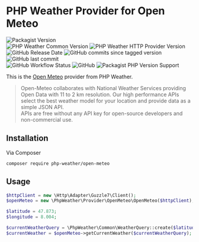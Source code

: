 # PHP Weather Provider for Open Meteo

![Packagist Version](https://img.shields.io/packagist/v/php-weather/open-meteo)  
![PHP Weather Common Version](https://img.shields.io/badge/phpweather--common-0.3.*-brightgreen)
![PHP Weather HTTP Provider Version](https://img.shields.io/badge/phpweather--http--provider-0.4.*-brightgreen)
![GitHub Release Date](https://img.shields.io/github/release-date/php-weather/open-meteo)
![GitHub commits since tagged version](https://img.shields.io/github/commits-since/php-weather/open-meteo/0.2.0)
![GitHub last commit](https://img.shields.io/github/last-commit/php-weather/open-meteo)  
![GitHub Workflow Status](https://img.shields.io/github/workflow/status/php-weather/open-meteo/PHP%20Composer)
![GitHub](https://img.shields.io/github/license/php-weather/open-meteo)
![Packagist PHP Version Support](https://img.shields.io/packagist/php-v/php-weather/open-meteo)

This is the [Open Meteo](https://open-meteo.com/) provider from PHP Weather.

> Open-Meteo collaborates with National Weather Services providing Open Data with 11 to 2 km resolution. Our high performance APIs select the best weather model for your location and provide data as a simple JSON API.  
> APIs are free without any API key for open-source developers and non-commercial use.

## Installation

Via Composer

```shell
composer require php-weather/open-meteo
```

## Usage

```php
$httpClient = new \Http\Adapter\Guzzle7\Client();
$openMeteo = new \PhpWeather\Provider\OpenMeteo\OpenMeteo($httpClient);

$latitude = 47.873;
$longitude = 8.004;

$currentWeatherQuery = \PhpWeather\Common\WeatherQuery::create($latitude, $longitude);
$currentWeather = $openMeteo->getCurrentWeather($currentWeatherQuery);
```